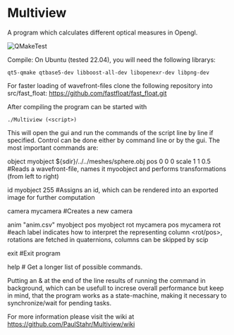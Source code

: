 # Multiview
A program which calculates different optical measures in Opengl.

![QMakeTest](https://github.com/PaulStahr/Multiview/actions/workflows/c-cpp.yml/badge.svg)

Compile:
On Ubuntu (tested 22.04), you will need the following librarys:

    qt5-qmake qtbase5-dev libboost-all-dev libopenexr-dev libpng-dev


For faster loading of wavefront-files clone the following repository into src/fast_float:
https://github.com/fastfloat/fast_float.git


After compiling the program can be started with

    ./Multiview (<script>)

This will open the gui and run the commands of the script line by line if specified. Control can be done either by command line or by the gui. The most important commands are:

object myobject ${sdir}/../../meshes/sphere.obj pos 0 0 0 scale 1 1 0.5 #Reads a wavefront-file, names it myoobject and performs transformations (from left to right)

id myobject 255  #Assigns an id, which can be rendered into an exported image for further computation

camera mycamera #Creates a new camera

anim "anim.csv" myobject pos myobject rot mycamera pos mycamera rot #each label indicates how to interpret the representing column <object> <rot/pos>, rotations are fetched in quaternions, columns can be skipped by scip <n>

exit #Exit program

help  # Get a longer list of possible commands.

Putting an & at the end of the line results of running the command in background, which can be usefull to increse overall performance but keep in mind, that the program works as a state-machine, making it necessary to synchronize/wait for pending tasks.

For more information please visit the wiki at https://github.com/PaulStahr/Multiview/wiki
